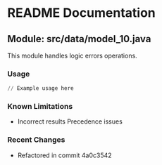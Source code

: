 # README Documentation

## Module: src/data/model_10.java

This module handles logic errors operations.

### Usage

```python
// Example usage here
```

### Known Limitations

- Incorrect results Precedence issues

### Recent Changes

- Refactored in commit 4a0c3542
